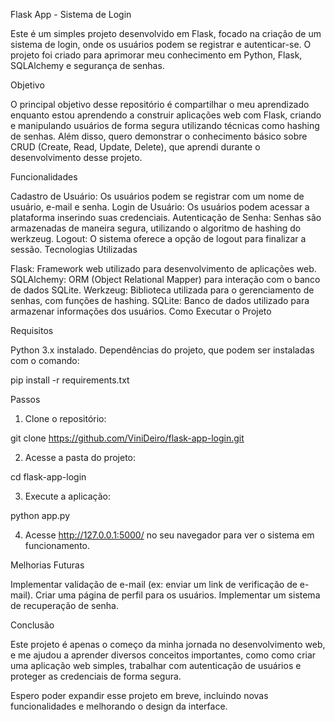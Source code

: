 Flask App - Sistema de Login

Este é um simples projeto desenvolvido em Flask, focado na criação de um sistema de login, onde os usuários podem se registrar e autenticar-se. O projeto foi criado para aprimorar meu conhecimento em Python, Flask, SQLAlchemy e segurança de senhas.

Objetivo

O principal objetivo desse repositório é compartilhar o meu aprendizado enquanto estou aprendendo a construir aplicações web com Flask, criando e manipulando usuários de forma segura utilizando técnicas como hashing de senhas. Além disso, quero demonstrar o conhecimento básico sobre CRUD (Create, Read, Update, Delete), que aprendi durante o desenvolvimento desse projeto.

Funcionalidades

Cadastro de Usuário: Os usuários podem se registrar com um nome de usuário, e-mail e senha.
Login de Usuário: Os usuários podem acessar a plataforma inserindo suas credenciais.
Autenticação de Senha: Senhas são armazenadas de maneira segura, utilizando o algoritmo de hashing do werkzeug.
Logout: O sistema oferece a opção de logout para finalizar a sessão.
Tecnologias Utilizadas

Flask: Framework web utilizado para desenvolvimento de aplicações web.
SQLAlchemy: ORM (Object Relational Mapper) para interação com o banco de dados SQLite.
Werkzeug: Biblioteca utilizada para o gerenciamento de senhas, com funções de hashing.
SQLite: Banco de dados utilizado para armazenar informações dos usuários.
Como Executar o Projeto

Requisitos

Python 3.x instalado.
Dependências do projeto, que podem ser instaladas com o comando:

pip install -r requirements.txt

Passos

1. Clone o repositório:

git clone https://github.com/ViniDeiro/flask-app-login.git

2. Acesse a pasta do projeto:

cd flask-app-login

3. Execute a aplicação:

python app.py

4. Acesse http://127.0.0.1:5000/ no seu navegador para ver o sistema em funcionamento.

Melhorias Futuras

Implementar validação de e-mail (ex: enviar um link de verificação de e-mail).
Criar uma página de perfil para os usuários.
Implementar um sistema de recuperação de senha.


Conclusão

Este projeto é apenas o começo da minha jornada no desenvolvimento web, e me ajudou a aprender diversos conceitos importantes, como como criar uma aplicação web simples, trabalhar com autenticação de usuários e proteger as credenciais de forma segura.

Espero poder expandir esse projeto em breve, incluindo novas funcionalidades e melhorando o design da interface.
